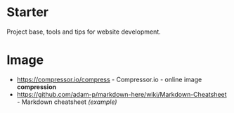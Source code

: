 # Starter
Project base, tools and tips for website development.

# Image
- https://compressor.io/compress - Compressor.io - online image **compression**
- https://github.com/adam-p/markdown-here/wiki/Markdown-Cheatsheet - Markdown cheatsheet *(example)*
